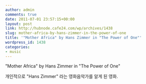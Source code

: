 ```yaml
---
author: admin
comments: true
date: 2011-07-01 23:57:15+00:00
layout: post
link: http://hubnode.cafe24.com/wp/archives/1438
slug: mother-africa-by-hans-zimmer-in-the-power-of-one
title: '"Mother Africa" by Hans Zimmer in "The Power of One"'
wordpress_id: 1438
categories:
- music
---
```


"Mother Africa" by Hans Zimmer in "The Power of One"

개인적으로 "Hans Zimmer" 라는 영화음악가를 알게 된 영화.



